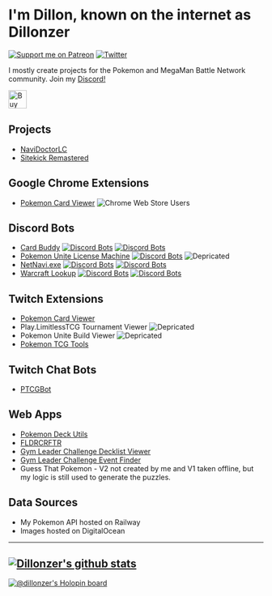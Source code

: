 # I'm Dillon, known on the internet as Dillonzer
[![Support me on Patreon](https://img.shields.io/endpoint.svg?url=https%3A%2F%2Fshieldsio-patreon.vercel.app%2Fapi%3Fusername%3Ddillonzer%26type%3Dpatrons&style=plastic)](https://patreon.com/dillonzer)
[![Twitter](https://img.shields.io/twitter/follow/dillonzer?style=social)](https://twitter.com/dillonzer)

I mostly create projects for the Pokemon and MegaMan Battle Network community. Join my [Discord!](https://discord.gg/SqpJZn2)

<a href='https://ko-fi.com/N4N1FGZLH' target='_blank'><img height='36' style='border:0px;height:36px;' src='https://storage.ko-fi.com/cdn/kofi4.png?v=3' border='0' alt='Buy Me a Coffee at ko-fi.com' /></a>

## Projects
- [NaviDoctorLC](https://github.com/functionFox/NaviDoctorLC)
- [Sitekick Remastered](https://sitekickremastered.com/)

## Google Chrome Extensions
- [Pokemon Card Viewer](https://chrome.google.com/webstore/detail/pokemon-card-viewer/gghbibmmhicbfkdoagleficgjonempcm?hl=en&authuser=0) ![Chrome Web Store Users](https://img.shields.io/chrome-web-store/users/gghbibmmhicbfkdoagleficgjonempcm)

## Discord Bots
- [Card Buddy](https://top.gg/bot/642081991071891469) [![Discord Bots](https://top.gg/api/widget/status/642081991071891469.svg)](https://top.gg/bot/642081991071891469) [![Discord Bots](https://top.gg/api/widget/servers/642081991071891469.svg)](https://top.gg/bot/642081991071891469)
- [Pokemon Unite License Machine](https://top.gg/bot/867595735380918272) [![Discord Bots](https://top.gg/api/widget/servers/867595735380918272.svg)](https://top.gg/bot/867595735380918272)
![Depricated](https://img.shields.io/badge/DEPRICATED-red)
- [NetNavi.exe](https://top.gg/bot/1093221391765098567) [![Discord Bots](https://top.gg/api/widget/status/1093221391765098567.svg)](https://top.gg/bot/1093221391765098567) [![Discord Bots](https://top.gg/api/widget/servers/1093221391765098567.svg)](https://top.gg/bot/1093221391765098567)
- [Warcraft Lookup](https://top.gg/bot/1252000060867215490) [![Discord Bots](https://top.gg/api/widget/status/1252000060867215490.svg)](https://top.gg/bot/1252000060867215490) [![Discord Bots](https://top.gg/api/widget/servers/1252000060867215490.svg)](https://top.gg/bot/1252000060867215490)

## Twitch Extensions
- [Pokemon Card Viewer](https://dashboard.twitch.tv/extensions/nrrvpf717ckxt3g6k48vlbi7jonv8x)
- Play.LimitlessTCG Tournament Viewer
![Depricated](https://img.shields.io/badge/DEPRICATED-red)
- Pokemon Unite Build Viewer
![Depricated](https://img.shields.io/badge/DEPRICATED-red)
- [Pokemon TCG Tools](https://dashboard.twitch.tv/extensions/bf7z4pzhly2scjpl4py0iwzk0g0tu3)

## Twitch Chat Bots
- [PTCGBot](https://dillonzer.github.io/ptcgBot.html)

## Web Apps
- [Pokemon Deck Utils](https://dillonzer.github.io/Pokemon_Deck_Utils/index.html)
- [FLDRCRFTR](https://dillonzer.github.io/folder_crafter.html)
- [Gym Leader Challenge Decklist Viewer](https://gymleaderchallenge.com/decklist-viewer/)
- [Gym Leader Challenge Event Finder](https://gymleaderchallenge.com/event-finder/)
- Guess That Pokemon - V2 not created by me and V1 taken offline, but my logic is still used to generate the puzzles.

## Data Sources
- My Pokemon API hosted on Railway
- Images hosted on DigitalOcean

------------
[![Dillonzer's github stats](https://github-readme-stats.vercel.app/api?username=Dillonzer&theme=blue-green)](https://github.com/anuraghazra/github-readme-stats)
------------
[![@dillonzer's Holopin board](https://holopin.io/api/user/board?user=dillonzer)](https://holopin.io/@dillonzer)

